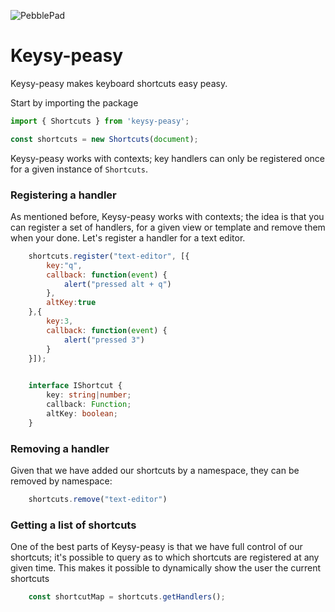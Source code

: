 ![PebblePad](https://www.pebblepad.co.uk/images/logo/logo.png)
# Keysy-peasy
Keysy-peasy makes keyboard shortcuts easy peasy.


Start by importing the package
```JavaScript
import { Shortcuts } from 'keysy-peasy';

const shortcuts = new Shortcuts(document);
```

Keysy-peasy works with contexts; key handlers can only be registered once for a given instance of `Shortcuts`.

### Registering a handler
As mentioned before, Keysy-peasy works with contexts; the idea is that you can register a set of handlers, for a given view or template and remove them when your done. Let's register a handler for a text editor.

```JavaScript
    shortcuts.register("text-editor", [{
        key:"q",
        callback: function(event) {
            alert("pressed alt + q")
        },
        altKey:true
    },{
        key:3,
        callback: function(event) {
            alert("pressed 3")
        }
    }]);
    
```


```Typescript
    interface IShortcut {
        key: string|number;
        callback: Function;
        altKey: boolean;
    }
```
### Removing a handler
Given that we have added our shortcuts by a namespace, they can be removed by namespace:
```JavaScript
    shortcuts.remove("text-editor")
```
### Getting a list of shortcuts
One of the best parts of Keysy-peasy is that we have full control of our shortcuts; it's possible to query as to which shortcuts are registered at any given time. This makes it possible to dynamically show the user the current shortcuts

```JavaScript
    const shortcutMap = shortcuts.getHandlers();
```
